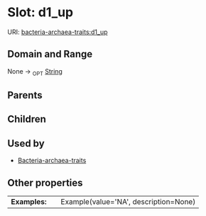 
# Slot: d1_up




URI: [bacteria-archaea-traits:d1_up](https://w3id.org/bacteria-archaea-traitsd1_up)


## Domain and Range

None ->  <sub>OPT</sub> [String](types/String.md)

## Parents


## Children


## Used by

 * [Bacteria-archaea-traits](Bacteria-archaea-traits.md)

## Other properties

|  |  |  |
| --- | --- | --- |
| **Examples:** | | Example(value='NA', description=None) |

